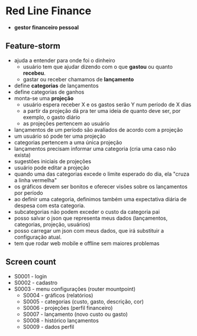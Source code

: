 # Red Line Finance

- **gestor financeiro pessoal**

## Feature-storm

- ajuda a entender para onde foi o dinheiro
  - usuário tem que ajudar dizendo com o que **gastou** ou quanto **recebeu**.
  - gastar ou receber chamamos de **lançamento**
- define **categorias** de lançamentos
- define categorias de ganhos
- monta-se uma **projeção**
  - usuário espera receber X e os gastos serão Y num período de X dias
  - a partir da projeção dá pra ter uma ideia de quanto deve ser, por exemplo, o gasto diário
  - as projeções pertencem ao usuário
- lançamentos de um período são avaliados de acordo com a projeção
- um usuário só pode ter uma projeção
- categorias pertencem a uma única projeção
- lançamentos precisam informar uma categoria (cria uma caso não exista)
- sugestões iniciais de projeções
- usuário pode editar a projeção
- quando uma das categorias excede o limite esperado do dia, ela "cruza a linha vermelha"
- os gráficos devem ser bonitos e oferecer visões sobre os lançamentos por período
- ao definir uma categoria, definimos também uma expectativa diária de despesa com esta categoria.
- subcategorias não podem exceder o custo da categoria pai
- posso salvar o json que representa meus dados (lançamentos, categorias, projeção, usuários)
- posso carregar um json com meus dados, que irá substituir a configuração atual.
- tem que rodar web mobile e offline sem maiores problemas

## Screen count

- S0001 - login
- S0002 - cadastro
- S0003 - menu configurações (router mountpoint)
  - S0004 - gráficos (relatórios)
  - S0005 - categorias (custo, gasto, descrição, cor)
  - S0006 - projeções (perfil financeiro)
  - S0007 - lançamento (novo custo ou gasto)
  - S0008 - histórico lançamentos
  - S0009 - dados perfil
